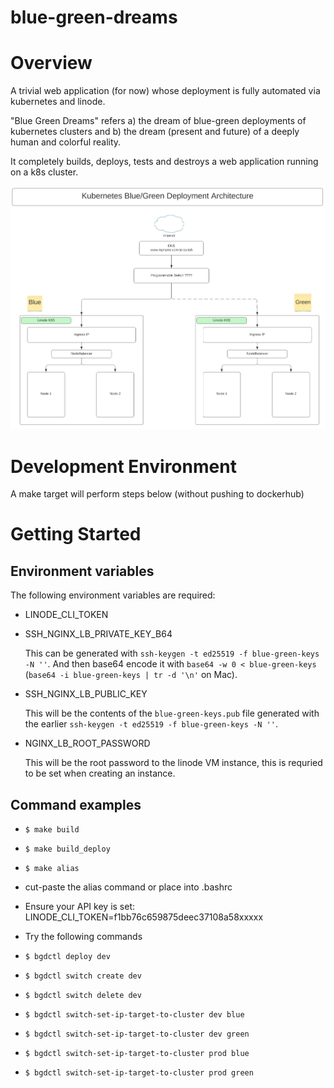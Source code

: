 # blue-green-dreams

# Overview

A trivial web application (for now) whose deployment is fully automated 
via kubernetes and linode.  

"Blue Green Dreams" refers a) the dream of blue-green deployments of kubernetes clusters and b) the dream (present and future) of a deeply human and colorful reality.

It completely builds, deploys, tests and destroys a web application running on a k8s cluster.

![Architecture Vision](blue-green-arch.png)

# Development Environment
A make target will perform steps below (without pushing to dockerhub)

# Getting Started

## Environment variables 

The following environment variables are required:

* LINODE_CLI_TOKEN

* SSH_NGINX_LB_PRIVATE_KEY_B64

  This can be generated with `ssh-keygen -t ed25519 -f blue-green-keys -N ''`. And then base64 encode it with `base64 -w 0 < blue-green-keys` (`base64 -i blue-green-keys | tr -d '\n'` on Mac).

* SSH_NGINX_LB_PUBLIC_KEY

  This will be the contents of the `blue-green-keys.pub` file generated with the earlier `ssh-keygen -t ed25519 -f blue-green-keys -N ''`.

* NGINX_LB_ROOT_PASSWORD

  This will be the root password to the linode VM instance, this is requried to be set when creating an instance.

## Command examples

* ```$ make build```
* ```$ make build_deploy```
* ```$ make alias```
* cut-paste the alias command or place into .bashrc
* Ensure your API key is set: LINODE_CLI_TOKEN=f1bb76c659875deec37108a58xxxxx
* Try the following commands
  
* ```$ bgdctl deploy dev```
* ```$ bgdctl switch create dev```
* ```$ bgdctl switch delete dev```
* ```$ bgdctl switch-set-ip-target-to-cluster dev blue```
* ```$ bgdctl switch-set-ip-target-to-cluster dev green```
* ```$ bgdctl switch-set-ip-target-to-cluster prod blue```
* ```$ bgdctl switch-set-ip-target-to-cluster prod green```



